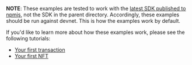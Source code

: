 **NOTE**: These examples are tested to work with the [latest SDK published to npmjs](https://www.npmjs.com/package/aptos), not the SDK in the parent directory. Accordingly, these examples should be run against devnet. This is how the examples work by default.

If you'd like to learn more about how these examples work, please see the following tutorials:

- [Your first transaction](https://aptos.dev/integration/creating-a-signed-transaction)
- [Your first NFT](https://aptos.dev/tutorials/your-first-nft-sdk)
